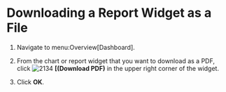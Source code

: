 # Downloading a Report Widget as a File

1.  Navigate to menu:Overview\[Dashboard\].

2.  From the chart or report widget that you want to download as a PDF,
    click ![2134](2134.png) **\[(Download PDF)** in the upper right
    corner of the widget.

3.  Click **OK**.
